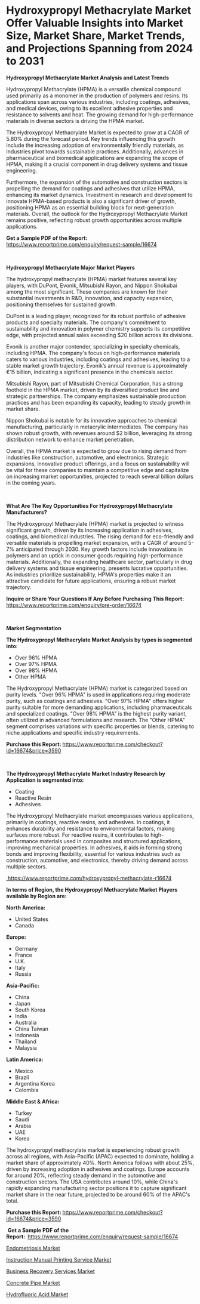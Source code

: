 <p><h1>Hydroxypropyl Methacrylate Market Offer Valuable Insights into Market Size, Market Share, Market Trends, and Projections Spanning from 2024 to 2031</h1></p><p><strong>Hydroxypropyl Methacrylate Market Analysis and Latest Trends</strong></p>
<p><p>Hydroxypropyl Methacrylate (HPMA) is a versatile chemical compound used primarily as a monomer in the production of polymers and resins. Its applications span across various industries, including coatings, adhesives, and medical devices, owing to its excellent adhesive properties and resistance to solvents and heat. The growing demand for high-performance materials in diverse sectors is driving the HPMA market.</p><p>The Hydroxypropyl Methacrylate Market is expected to grow at a CAGR of 5.80% during the forecast period. Key trends influencing this growth include the increasing adoption of environmentally friendly materials, as industries pivot towards sustainable practices. Additionally, advances in pharmaceutical and biomedical applications are expanding the scope of HPMA, making it a crucial component in drug delivery systems and tissue engineering.</p><p>Furthermore, the expansion of the automotive and construction sectors is propelling the demand for coatings and adhesives that utilize HPMA, enhancing its market dynamics. Investment in research and development to innovate HPMA-based products is also a significant driver of growth, positioning HPMA as an essential building block for next-generation materials. Overall, the outlook for the Hydroxypropyl Methacrylate Market remains positive, reflecting robust growth opportunities across multiple applications.</p></p>
<p><strong>Get a Sample PDF of the Report:&nbsp;</strong> <a href="https://www.reportprime.com/enquiry/request-sample/16674?utm_campaign=120&utm_medium=2&utm_source=Github&utm_content=ia&utm_term=23112024&utm_id=hydroxypropyl-methacrylate">https://www.reportprime.com/enquiry/request-sample/16674</a></p>
<p>&nbsp;</p>
<p><strong>Hydroxypropyl Methacrylate Major Market Players</strong></p>
<p><p>The hydroxypropyl methacrylate (HPMA) market features several key players, with DuPont, Evonik, Mitsubishi Rayon, and Nippon Shokubai among the most significant. These companies are known for their substantial investments in R&D, innovation, and capacity expansion, positioning themselves for sustained growth.</p><p>DuPont is a leading player, recognized for its robust portfolio of adhesive products and specialty materials. The company's commitment to sustainability and innovation in polymer chemistry supports its competitive edge, with projected annual sales exceeding $20 billion across its divisions.</p><p>Evonik is another major contender, specializing in specialty chemicals, including HPMA. The company's focus on high-performance materials caters to various industries, including coatings and adhesives, leading to a stable market growth trajectory. Evonik’s annual revenue is approximately €15 billion, indicating a significant presence in the chemicals sector.</p><p>Mitsubishi Rayon, part of Mitsubishi Chemical Corporation, has a strong foothold in the HPMA market, driven by its diversified product line and strategic partnerships. The company emphasizes sustainable production practices and has been expanding its capacity, leading to steady growth in market share.</p><p>Nippon Shokubai is notable for its innovative approaches to chemical manufacturing, particularly in metacrylic intermediates. The company has shown robust growth, with revenues around $2 billion, leveraging its strong distribution network to enhance market penetration.</p><p>Overall, the HPMA market is expected to grow due to rising demand from industries like construction, automotive, and electronics. Strategic expansions, innovative product offerings, and a focus on sustainability will be vital for these companies to maintain a competitive edge and capitalize on increasing market opportunities, projected to reach several billion dollars in the coming years.</p></p>
<p>&nbsp;</p>
<p><strong>What Are The Key Opportunities For Hydroxypropyl Methacrylate Manufacturers?</strong></p>
<p><p>The Hydroxypropyl Methacrylate (HPMA) market is projected to witness significant growth, driven by its increasing application in adhesives, coatings, and biomedical industries. The rising demand for eco-friendly and versatile materials is propelling market expansion, with a CAGR of around 5-7% anticipated through 2030. Key growth factors include innovations in polymers and an uptick in consumer goods requiring high-performance materials. Additionally, the expanding healthcare sector, particularly in drug delivery systems and tissue engineering, presents lucrative opportunities. As industries prioritize sustainability, HPMA's properties make it an attractive candidate for future applications, ensuring a robust market trajectory.</p></p>
<p><strong>Inquire or Share Your Questions If Any Before Purchasing This Report:</strong> <a href="https://www.reportprime.com/enquiry/pre-order/16674?utm_campaign=120&utm_medium=2&utm_source=Github&utm_content=ia&utm_term=23112024&utm_id=hydroxypropyl-methacrylate">https://www.reportprime.com/enquiry/pre-order/16674</a></p>
<p>&nbsp;</p>
<p><strong>Market Segmentation</strong></p>
<p><strong>The Hydroxypropyl Methacrylate Market Analysis by types is segmented into:</strong></p>
<p><ul><li>Over 96% HPMA</li><li>Over 97% HPMA</li><li>Over 98% HPMA</li><li>Other HPMA</li></ul></p>
<p><p>The Hydroxypropyl Methacrylate (HPMA) market is categorized based on purity levels. "Over 96% HPMA" is used in applications requiring moderate purity, such as coatings and adhesives. "Over 97% HPMA" offers higher purity suitable for more demanding applications, including pharmaceuticals and specialized coatings. "Over 98% HPMA" is the highest purity variant, often utilized in advanced formulations and research. The "Other HPMA" segment comprises variations with specific properties or blends, catering to niche applications and specific industry requirements.</p></p>
<p><strong>Purchase this Report:&nbsp;</strong><a href="https://www.reportprime.com/checkout?id=16674&price=3590&utm_campaign=120&utm_medium=2&utm_source=Github&utm_content=ia&utm_term=23112024&utm_id=hydroxypropyl-methacrylate">https://www.reportprime.com/checkout?id=16674&price=3590</a></p>
<p>&nbsp;</p>
<p><strong>The Hydroxypropyl Methacrylate Market Industry Research by Application is segmented into:</strong></p>
<p><ul><li>Coating</li><li>Reactive Resin</li><li>Adhesives</li></ul></p>
<p><p>The Hydroxypropyl Methacrylate market encompasses various applications, primarily in coatings, reactive resins, and adhesives. In coatings, it enhances durability and resistance to environmental factors, making surfaces more robust. For reactive resins, it contributes to high-performance materials used in composites and structured applications, improving mechanical properties. In adhesives, it aids in forming strong bonds and improving flexibility, essential for various industries such as construction, automotive, and electronics, thereby driving demand across multiple sectors.</p></p>
<p><a href="https://www.reportprime.com/hydroxypropyl-methacrylate-r16674?utm_campaign=120&utm_medium=2&utm_source=Github&utm_content=ia&utm_term=23112024&utm_id=hydroxypropyl-methacrylate">&nbsp;https://www.reportprime.com/hydroxypropyl-methacrylate-r16674</a></p>
<p><strong>In terms of Region, the Hydroxypropyl Methacrylate Market Players available by Region are:</strong></p>
<p>
    <p> <strong> North America: </strong>
        <ul>
            <li>United States</li>
            <li>Canada</li>
        </ul>
        </p> 
    <p> <strong> Europe: </strong>
        <ul>
            <li>Germany</li>
            <li>France</li>
            <li>U.K.</li>
            <li>Italy</li>
            <li>Russia</li>
        </ul>
        </p> 
    <p> <strong> Asia-Pacific: </strong>
        <ul>
            <li>China</li>
            <li>Japan</li>
            <li>South Korea</li>
            <li>India</li>
            <li>Australia</li>
            <li>China Taiwan</li>
            <li>Indonesia</li>
            <li>Thailand</li>
            <li>Malaysia</li>
        </ul>
        </p> 
    <p> <strong> Latin America: </strong>
        <ul>
            <li>Mexico</li>
            <li>Brazil</li>
            <li>Argentina Korea</li>
            <li>Colombia</li>
        </ul>
        </p> 
    <p> <strong> Middle East & Africa: </strong>
        <ul>
            <li>Turkey</li>
            <li>Saudi</li>
            <li>Arabia</li>
            <li>UAE</li>
            <li>Korea</li>
        </ul>
    </p>
    </p>
<p><p>The hydroxypropyl methacrylate market is experiencing robust growth across all regions, with Asia-Pacific (APAC) expected to dominate, holding a market share of approximately 40%. North America follows with about 25%, driven by increasing adoption in adhesives and coatings. Europe accounts for around 20%, reflecting steady demand in the automotive and construction sectors. The USA contributes around 10%, while China's rapidly expanding manufacturing sector positions it to capture significant market share in the near future, projected to be around 60% of the APAC's total.</p></p>
<p><strong>Purchase this Report: </strong><a href="https://www.reportprime.com/checkout?id=16674&price=3590&utm_campaign=120&utm_medium=2&utm_source=Github&utm_content=ia&utm_term=23112024&utm_id=hydroxypropyl-methacrylate">https://www.reportprime.com/checkout?id=16674&price=3590</a></p>
<p>&nbsp;<strong>Get a Sample PDF of the Report:&nbsp;&nbsp;</strong><a href="https://www.reportprime.com/enquiry/request-sample/16674?utm_campaign=120&utm_medium=2&utm_source=Github&utm_content=ia&utm_term=23112024&utm_id=hydroxypropyl-methacrylate">https://www.reportprime.com/enquiry/request-sample/16674</a></p>
<p><strong></strong></p>
<p><p><a href="https://www.linkedin.com/pulse/projected-cagr-8-endometriosis-market-analysis-report-assists-ude6f?utm_campaign=120&utm_medium=2&utm_source=Github&utm_content=ia&utm_term=23112024&utm_id=hydroxypropyl-methacrylate">Endometriosis Market</a></p><p><a href="https://issuu.com/reportprime-2/docs/instruction-manual-printing-service_fcef5fe71153ec?utm_campaign=120&utm_medium=2&utm_source=Github&utm_content=ia&utm_term=23112024&utm_id=hydroxypropyl-methacrylate">Instruction Manual Printing Service Market</a></p><p><a href="https://issuu.com/reportprime-2/docs/business-recovery-services-market-s_8d1aa12a90b619?utm_campaign=120&utm_medium=2&utm_source=Github&utm_content=ia&utm_term=23112024&utm_id=hydroxypropyl-methacrylate">Business Recovery Services Market</a></p><p><a href="https://github.com/SamiaHussain82/Market-Research-Report-List-1/blob/main/concrete-pipe-market.md?utm_campaign=120&utm_medium=2&utm_source=Github&utm_content=ia&utm_term=23112024&utm_id=hydroxypropyl-methacrylate">Concrete Pipe Market</a></p><p><a href="https://github.com/joannesouthgate/Market-Research-Report-List-5/blob/main/hydrofluoric-acid-market.md?utm_campaign=120&utm_medium=2&utm_source=Github&utm_content=ia&utm_term=23112024&utm_id=hydroxypropyl-methacrylate">Hydrofluoric Acid Market</a></p></p>